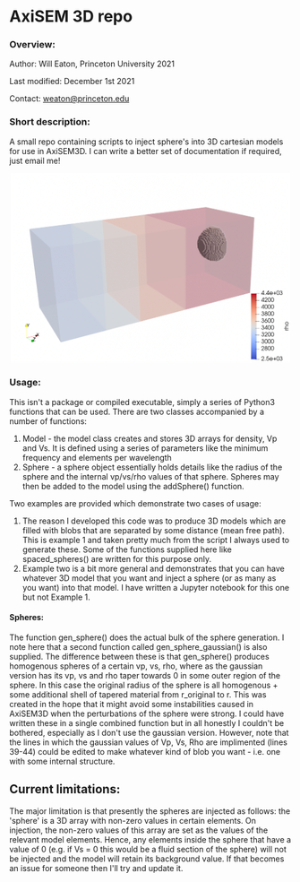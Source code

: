 # AxiSEM 3D repo


### Overview:

Author: Will Eaton, Princeton University 2021

Last modified: December 1st 2021

Contact: weaton@princeton.edu 

### Short description:
A small repo containing scripts to inject sphere's into 3D cartesian models for use in AxiSEM3D. I can write a better set of documentation if required, just email me! 

<p align="center">
  <img src="./example_figs/Example2_blob.png" width="500">
</p>


### Usage: 
This isn't a package or compiled executable, simply a series of Python3 functions that can be used. There are two classes accompanied by a number of functions: 

1) Model - the model class creates and stores 3D arrays for density, Vp and Vs. It is defined using a series of parameters like the minimum frequency and elements per wavelength 
2) Sphere - a sphere object essentially holds details like the radius of the sphere and the internal vp/vs/rho values of that sphere. Spheres may then be added to the model using the addSphere() function. 

Two examples are provided which demonstrate two cases of usage: 
1) The reason I developed this code was to produce 3D models which are filled with blobs that are separated by some distance (mean free path). This is example 1 and taken pretty much from the script I always used to generate these. Some of the functions supplied here like spaced_spheres() are written for this purpose only. 
2) Example two is a bit more general and demonstrates that you can have whatever 3D model that you want and inject a sphere (or as many as you want) into that model. I have written a Jupyter notebook for this one but not Example 1. 

#### Spheres: 
The function gen_sphere() does the actual bulk of the sphere generation. I note here that a second function called gen_sphere_gaussian() is also supplied. The difference between these is that gen_sphere() produces homogenous spheres of a certain vp, vs, rho, where as the gaussian version has its vp, vs and rho taper towards 0 in some outer region of the sphere. In this case the original radius of the sphere is all homogenous + some additional shell of tapered material from r_original to r. This was created in the hope that it might avoid some instabilities caused in AxiSEM3D when the perturbations of the sphere were strong. I could have written these in a single combined function but in all honestly I couldn't be bothered, especially as I don't use the gaussian version. However, note that the lines in which the gaussian values of Vp, Vs, Rho are implimented (lines 39-44) could be edited to make whatever kind of blob you want - i.e. one with some internal structure. 


## Current limitations: 
The major limitation is that presently the spheres are injected as follows: the 'sphere' is a 3D array with non-zero values in certain elements. On injection, the non-zero values of this array are set as the values of the relevant model elements. Hence, any elements inside the sphere that have a value of 0 (e.g. if Vs = 0 this would be a fluid section of the sphere) will not be injected and the model will retain its background value. If that becomes an issue for someone then I'll try and update it. 
